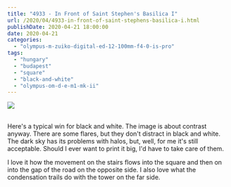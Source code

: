 ```yaml
---
title: "4933 - In Front of Saint Stephen's Basilica I"
url: /2020/04/4933-in-front-of-saint-stephens-basilica-i.html
publishDate: 2020-04-21 18:00:00
date: 2020-04-21
categories: 
  - "olympus-m-zuiko-digital-ed-12-100mm-f4-0-is-pro"
tags: 
  - "hungary"
  - "budapest"
  - "square"
  - "black-and-white"
  - "olympus-om-d-e-m1-mk-ii"
---
```

<div class="container">
<div class="center"><a target="_blank" href="https://d25zfm9zpd7gm5.cloudfront.net/1200x1200/2018/20180520_180455_lr.jpg"><img class="webfeedsFeaturedVisual" src="https://d25zfm9zpd7gm5.cloudfront.net/0600x0600/2018/20180520_180455_lr.jpg" /></a></div>
</div>
<br />

Here's a typical win for black and white. The image is about
contrast anyway. There are some flares, but they don't distract in
black and white. The dark sky has its problems with halos, but,
well, for me it's still acceptable. Should I ever want to print it
big, I'd have to take care of them.

I love it how the movement on the stairs flows into the square and
then on into the gap of the road on the opposite side. I also love
what the condensation trails do with the tower on the far side.